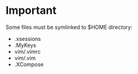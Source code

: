 # Important
Some files must be symlinked to $HOME directory:
- .xsessions
- .MyKeys
- vim/.vimrc
- vim/.vim
- .XCompose

